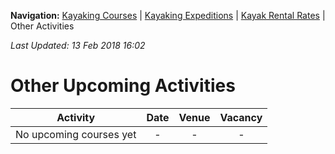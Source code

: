 **Navigation:** [Kayaking Courses](index) &#124; [Kayaking Expeditions](expedition) &#124; [Kayak Rental Rates](rental) &#124; Other Activities

_Last Updated: 13 Feb 2018 16:02_
# Other Upcoming Activities

Activity | Date | Venue | Vacancy
:---:|:---:|:---:|:---:
No upcoming courses yet|-|-|-

